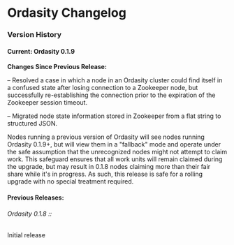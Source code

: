 # Ordasity Changelog
### Version History

#### Current: Ordasity 0.1.9
**Changes Since Previous Release:**

– Resolved a case in which a node in an Ordasity cluster could find itself in a confused state after losing connection to a Zookeeper node, but successfully re-establishing the connection prior to the expiration of the Zookeeper session timeout.

– Migrated node state information stored in Zookeeper from a flat string to structured JSON.

Nodes running a previous version of Ordasity will see nodes running Ordasity 0.1.9+, but will view them in a "fallback" mode and operate under the safe assumption that the unrecognized nodes might not attempt to claim work. This safeguard ensures that all work units will remain claimed during the upgrade, but may result in 0.1.8 nodes claiming more than their fair share while it's in progress. As such, this release is safe for a rolling upgrade with no special treatment required.


#### Previous Releases:
###### Ordasity 0.1.8 ::
Initial release